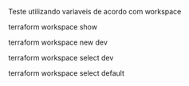 
Teste utilizando variaveis de acordo com workspace


terraform workspace show

terraform workspace new dev

terraform workspace select dev

terraform workspace select default
